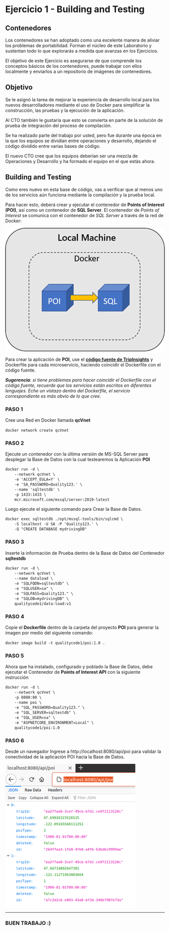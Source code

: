 # Ejercicio 1 - Building and Testing

## Contenedores

Los contenedores se han adoptado como una excelente manera de aliviar los problemas de portabilidad. Forman el núcleo de este Laboratorio y sustentan todo lo que explorarás a medida que avanzas en los Ejercicios.

El objetivo de este Ejercicio es asegurarse de que comprende los conceptos básicos de los contenedores, puede trabajar con ellos localmente y enviarlos a un repositorio de imágenes de contenedores.

## Objetivo

Se le asignó la tarea de mejorar la experiencia de desarrollo local para los nuevos desarrolladores mediante el uso de Docker para simplificar la construcción, las pruebas y la ejecución de la aplicación. 

Al CTO también le gustaría que esto se convierta en parte de la solución de prueba de integración del proceso de compilación.

Se ha realizado parte del trabajo por usted, pero fue durante una época en la que los equipos se dividían entre operaciones y desarrollo, dejando el código dividido entre varias bases de código. 

El nuevo CTO cree que los equipos deberían ser una mezcla de Operaciones y Desarrollo y ha formado el equipo en el que estás ahora.

## Building and Testing

Como eres nuevo en esta base de código, vas a verificar que al menos uno de los servicios aún funciona mediante la compilación y la prueba local.

Para hacer esto, deberá crear y ejecutar el contenedor de **Points of Interest (POI)**, así como un contenedor de **SQL Server**. El contenedor de _Points of Interest_ se comunica con el contenedor de _SQL Server_ a través de la red de Docker:

![Img2.png](https://github.com/quality-code/qc-kubernetes-containers/blob/master/Labs/Resources/Img2.png)

Para crear la aplicación de **POI**, use el **[código fuente de TripInsights](https://github.com/quality-code/qc-kubernetes-containers)** y Dockerfile para cada microservicio, haciendo coincidir el Dockerfile con el código fuente.

_**Sugerencia**_: _si tiene problemas para hacer coincidir el Dockerfile con el código fuente, recuerde que los servicios están escritos en diferentes lenguajes. Eche un vistazo dentro del Dockerfile, el servicio correspondiente es más obvio de lo que cree._

### PASO 1

Cree una Red en Docker llamada **qcVnet**

`docker network create qcVnet`

### PASO 2

Ejecute un contenedor con la última versión de MS-SQL Server para desplegar la Base de Datos con la cual testearemos la Aplicación **POI**

```
docker run -d \
    --network qcVnet \
    -e 'ACCEPT_EULA=Y' \
    -e 'SA_PASSWORD=Quality123.' \
    --name 'sqltestdb' \
    -p 1433:1433 \
    mcr.microsoft.com/mssql/server:2019-latest
```

Luego ejecute el siguiente comando para Crear la Base de Datos.

```
docker exec sqltestdb ./opt/mssql-tools/bin/sqlcmd \
    -S localhost -U SA -P 'Quality123.' \
    -Q "CREATE DATABASE mydrivingDB"
```

### PASO 3

Inserte la información de Prueba dentro de la Base de Datos del Contenedor **sqltestdb**

```
docker run -d \
    --network qcVnet \
    --name dataload \
    -e "SQLFQDN=sqltestdb" \
    -e "SQLUSER=sa" \
    -e "SQLPASS=Quality123." \
    -e "SQLDB=mydrivingDB" \
    qualitycode1/data-load:v1
```
### PASO 4

Copie el **Dockerfile** dentro de la carpeta del proyecto **POI** para generar la imagen por medio del siguiente comando:

`docker image build -t qualitycode1/poi:1.0 .`

### PASO 5
Ahora que ha instalado, configurado y poblado la Base de Datos, debe ejecutar el Contenedor de **Points of Interest API** con la siguiente instrucción


```
docker run -d \
    --network qcVnet \
    -p 8080:80 \
    --name poi \
    -e "SQL_PASSWORD=Quality123." \
    -e "SQL_SERVER=sqltestdb" \
    -e "SQL_USER=sa" \
    -e "ASPNETCORE_ENVIRONMENT=Local" \
    qualitycode1/poi:1.0
```


### PASO 6

Desde un navegador Ingrese a http://localhost:8080/api/poi para validar la conectividad de la aplicación POI hacia la Base de Datos.

![Img3.png](https://github.com/quality-code/qc-kubernetes-containers/blob/master/Labs/Resources/Img3.png)

___

### BUEN TRABAJO :)
